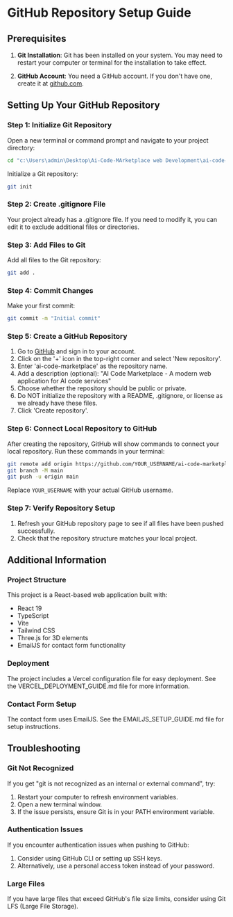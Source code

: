 # GitHub Repository Setup Guide

## Prerequisites

1. **Git Installation**: Git has been installed on your system. You may need to restart your computer or terminal for the installation to take effect.

2. **GitHub Account**: You need a GitHub account. If you don't have one, create it at [github.com](https://github.com).

## Setting Up Your GitHub Repository

### Step 1: Initialize Git Repository

Open a new terminal or command prompt and navigate to your project directory:

```bash
cd "c:\Users\admin\Desktop\Ai-Code-MArketplace web Development\ai-code-marketplace"
```

Initialize a Git repository:

```bash
git init
```

### Step 2: Create .gitignore File

Your project already has a .gitignore file. If you need to modify it, you can edit it to exclude additional files or directories.

### Step 3: Add Files to Git

Add all files to the Git repository:

```bash
git add .
```

### Step 4: Commit Changes

Make your first commit:

```bash
git commit -m "Initial commit"
```

### Step 5: Create a GitHub Repository

1. Go to [GitHub](https://github.com) and sign in to your account.
2. Click on the '+' icon in the top-right corner and select 'New repository'.
3. Enter 'ai-code-marketplace' as the repository name.
4. Add a description (optional): "AI Code Marketplace - A modern web application for AI code services"
5. Choose whether the repository should be public or private.
6. Do NOT initialize the repository with a README, .gitignore, or license as we already have these files.
7. Click 'Create repository'.

### Step 6: Connect Local Repository to GitHub

After creating the repository, GitHub will show commands to connect your local repository. Run these commands in your terminal:

```bash
git remote add origin https://github.com/YOUR_USERNAME/ai-code-marketplace.git
git branch -M main
git push -u origin main
```

Replace `YOUR_USERNAME` with your actual GitHub username.

### Step 7: Verify Repository Setup

1. Refresh your GitHub repository page to see if all files have been pushed successfully.
2. Check that the repository structure matches your local project.

## Additional Information

### Project Structure

This project is a React-based web application built with:
- React 19
- TypeScript
- Vite
- Tailwind CSS
- Three.js for 3D elements
- EmailJS for contact form functionality

### Deployment

The project includes a Vercel configuration file for easy deployment. See the VERCEL_DEPLOYMENT_GUIDE.md file for more information.

### Contact Form Setup

The contact form uses EmailJS. See the EMAILJS_SETUP_GUIDE.md file for setup instructions.

## Troubleshooting

### Git Not Recognized

If you get "git is not recognized as an internal or external command", try:

1. Restart your computer to refresh environment variables.
2. Open a new terminal window.
3. If the issue persists, ensure Git is in your PATH environment variable.

### Authentication Issues

If you encounter authentication issues when pushing to GitHub:

1. Consider using GitHub CLI or setting up SSH keys.
2. Alternatively, use a personal access token instead of your password.

### Large Files

If you have large files that exceed GitHub's file size limits, consider using Git LFS (Large File Storage).